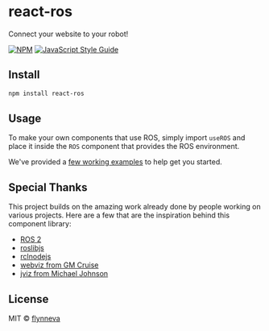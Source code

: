 # react-ros
Connect your website to your robot!

[![NPM](https://img.shields.io/npm/v/react-ros.svg)](https://www.npmjs.com/package/react-ros) [![JavaScript Style Guide](https://img.shields.io/badge/code_style-standard-brightgreen.svg)](https://standardjs.com)

## Install

```bash
npm install react-ros
```

## Usage

To make your own components that use ROS, simply import `useROS` and place it inside the `ROS` component that provides the ROS environment. 

We've provided a [few working examples](https://flynneva.github.io/react-ros/examples/simple_echo/) to help get you started.

## Special Thanks
This project builds on the amazing work already done by people working on various projects. Here are a few that are the inspiration behind this component library:
- [ROS 2](https://github.com/ros)
- [roslibjs](https://github.com/RobotWebTools/roslibjs)
- [rclnodejs](https://github.com/RobotWebTools/rclnodejs)
- [webviz from GM Cruise](https://github.com/)
- [jviz from Michael Johnson](https://github.com/MJohnson459/jviz)

## License

MIT © [flynneva](https://github.com/flynneva)
